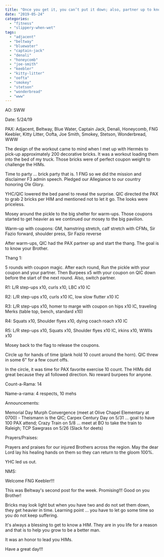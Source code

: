```yaml
---
title: "Once you get it, you can’t put it down; also, partner up to know your Brother"
date: "2019-05-24"
categories: 
  - "fitness"
  - "slippery-when-wet"
tags: 
  - "adjacent"
  - "beltway"
  - "bluewater"
  - "captain-jack"
  - "denali"
  - "honeycomb"
  - "joe-smith"
  - "keebler"
  - "kitty-litter"
  - "oofta"
  - "smokey"
  - "stetson"
  - "wonderbread"
  - "www"
---
```


AO: SWW

Date: 5/24/19

PAX: Adjacent, Beltway, Blue Water, Captain Jack, Denali, Honeycomb, FNG Keebler, Kitty Litter, Oofta, Joe Smith, Smokey, Stetson, Wonderbread, WWW

The design of the workout came to mind when I met up with Hermès to pick-up approximately 200 decorative bricks. It was a workout loading them into the bed of my truck. Those bricks were of perfect coupon weight to challenge the HIMs.

Time to party ... brick party that is. 1 FNG so we did the mission and disclaimer F3 admin speech. Pledged our Allegiance to our country honoring Ole Glory.

YHC/QIC lowered the bed panel to reveal the surprise. QIC directed the PAX to grab 2 bricks per HIM and mentioned not to let it go. The looks were priceless.

Mosey around the pickle to the big shelter for warm-ups. Those coupons started to get heavier as we continued our mosey to the big pavilion.

Warm-up with coupons: GM, hamstring stretch, calf stretch with CFMs, Sir Fazio forward, shoulder press, Sir Fazio reverse

After warm-ups, QIC had the PAX partner up and start the thang. The goal is to know your Brother.

Thang 1:

5 rounds with coupon magic. After each round, Run the pickle with your coupon and your partner. Then Burpees x5 with your coupon on QIC down before the start of the next round. Also, switch partner.

R1: L/R step-ups x10, curls x10, LBC x10 IC

R2: L/R step-ups x10, curls x10 IC, low slow flutter x10 IC

R3: L/R step-ups x10, homer to marge with coupon on hips x10 IC, traveling Merks (table top, bench, standard x10)

R4: Squats x10, Shoulder flyes x10, dying coach roach x10 IC

R5: L/R step-ups x10, Squats x10, Shoulder flyes x10 IC, irkins x10, WWIIs x10

Mosey back to the flag to release the coupons.

Circle up for hands of time (plank hold 10 count around the horn). QIC threw in some 6" for a few count offs.

In the circle, it was time for PAX favorite exercise 10 count. The HIMs did great because they all followed direction. No reward burpees for anyone.

Count-a-Rama: 14

Name-a-rama: 4 respects, 10 mehs

Announcements:

Memorial Day Murph Convergence (meet at Olive Chapel Elementary at 0700) - Theismann is the QIC; Carpex Century Day on 5/31 ... goal to have 100 PAX attend; Crazy Train on 5/8 ... meet at BO to take the train to Raleigh; TCP Sawgrass on 5/26 (Slack for deets)

Prayers/Praises:

Prayers and praises for our injured Brothers across the region. May the dear Lord lay his healing hands on them so they can return to the gloom 100%.

YHC led us out.

NMS:

Welcome FNG Keebler!!!

This was Beltway's second post for the week. Promising!!! Good on you Brother!

Bricks may look light but when you have two and do not set them down, they get heavier in time. Learning point ... you have to let go some time so you do not keep suffering.

It's always a blessing to get to know a HIM. They are in you life for a reason and that is to help you grow to be a better man.

It was an honor to lead you HIMs.

Have a great day!!!
